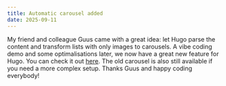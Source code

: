 ```yaml
---
title: Automatic carousel added
date: 2025-09-11
---
```


My friend and colleague Guus came with a great idea: let Hugo parse the content and transform lists with only images to carousels. A vibe coding demo and some optimalisations later, we now have a great new feature for Hugo. You can check it out [here](https://hugocodex.org/add-ons/slider-carousel/). The old carousel is also still available if you need a more complex setup. Thanks Guus and happy coding everybody!